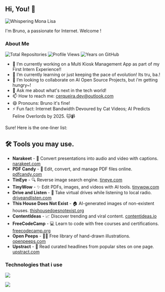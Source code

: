 ## Hi, You! 👋
![Whispering Mona Lisa](https://github.githubassets.com/images/mona-whisper.gif)

I'm Bruno, a passionate for Internet. Welcome ! 

### About Me  
![Total Repositories](https://img.shields.io/badge/dynamic/json?label=Total%20Repositories&query=%24.public_repos&url=https%3A%2F%2Fapi.github.com%2Fusers%2Fxryv&color=blue&logo=github) ![Profile Views](https://komarev.com/ghpvc/?username=xryv&label=Profile%20Views&color=blueviolet) ![Years on GitHub](https://img.shields.io/badge/dynamic/json?label=Years%20on%20GitHub&query=%24.created_at&url=https%3A%2F%2Fapi.github.com%2Fusers%2Fxryv&color=blue&logo=github&style=flat-square)


- 🔭 I’m currently working on a Multi Kiosk Management App as part of my First Intern Experience!! 
- 🌱 I’m currently learning or just keeping the pace of evolution! Its tru, ba.!  
- 👯 I’m looking to collaborate on AI Open Source Projects, but i'm getting hungry~! 
- 💬 Ask me about what's next in the tech world!
- 📫 How to reach me: cerqueira.dev@outlook.com
- 😄 Pronouns: Bruno it's fine! 
- ⚡ Fun fact: Internet Bandwidth Devoured by Cat Videos; AI Predicts Feline Overlords by 2025. 🐱📹

Sure! Here is the one-liner list:

## 🛠️ Tools you may use.

- **Narakeet** - 🎤 Convert presentations into audio and video with captions. [narakeet.com](https://www.narakeet.com/)
- **PDF Candy** - 📄 Edit, convert, and manage PDF files online. [pdfcandy.com](https://pdfcandy.com/)
- **TinEye** - 🔍 Reverse image search engine. [tineye.com](https://tineye.com/)
- **TinyWow** - ✨ Edit PDFs, images, and videos with AI tools. [tinywow.com](https://tinywow.com/)
- **Drive and Listen** - 🚗 Take virtual drives while listening to local radio. [driveandlisten.com](https://driveandlisten.com/)
- **This House Does Not Exist** - 🏠 AI-generated images of non-existent houses. [thishousedoesnotexist.org](https://thishousedoesnotexist.org/)
- **ContentIdeas** - 📈 Discover trending and viral content. [contentideas.io](https://contentideas.io/)
- **FreeCodeCamp** - 💻 Learn to code with free courses and certifications. [freecodecamp.org](https://www.freecodecamp.org/)
- **Open Peeps** - 👩‍🎨 Free library of hand-drawn illustrations. [openpeeps.com](https://www.openpeeps.com/)
- **Upstract** - 📰 Read curated headlines from popular sites on one page. [upstract.com](https://upstract.com/)

### Technologies that i use
<a target="_blank" rel="noopener noreferrer nofollow" href="https://user-images.githubusercontent.com/74038190/212257454-16e3712e-945a-4ca2-b238-408ad0bf87e6.gif" data-target="animated-image.originalLink"><img src="https://user-images.githubusercontent.com/74038190/212257454-16e3712e-945a-4ca2-b238-408ad0bf87e6.gif" style="max-width: 100%; display: inline-block;" data-target="animated-image.originalImage"></a>


<img src="https://user-images.githubusercontent.com/74038190/212257468-1e9a91f1-b626-4baa-b15d-5c385dfa7ed2.gif" style="max-width: 100%; display: inline-block;" data-target="animated-image.originalImage">


